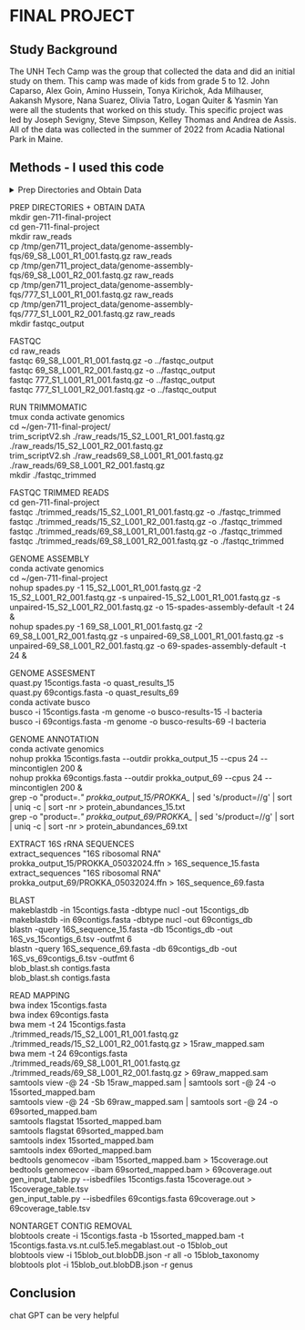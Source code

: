 # FINAL PROJECT  
## Study Background 
The UNH Tech Camp was the group that collected the data and did an initial study on them.
This camp was made of kids from grade 5 to 12.
John Caparso, Alex Goin, Amino Hussein, Tonya Kirichok, Ada Milhauser, Aakansh Mysore, Nana Suarez, Olivia Tatro, Logan Quiter & Yasmin Yan were all the students that worked on this study. 
This specific project was led by Joseph Sevigny, Steve Simpson, Kelley Thomas and Andrea de Assis.
All of the data was collected in the summer of 2022 from Acadia National Park in Maine. 
## Methods - I used this code 
<details>
  <summary>Prep Directories and Obtain Data</summary>
   *We pull made a final project directory called "gen-711-final-project"  
   *We then pulled the forwards and backwards reads for samples 69 and 15  
        *These came from the tmp directory under gen711_project_data.genome-assembly-fqs  
  
  
  
  mkdir gen-711-final-project    
  
  cd gen-711-final-project    
  
  mkdir raw_reads    
  
  cp /tmp/gen711_project_data/genome-assembly-fqs/69_S8_L001_R1_001.fastq.gz raw_reads    
  
  cp /tmp/gen711_project_data/genome-assembly-fqs/69_S8_L001_R2_001.fastq.gz raw_reads    
  
  cp /tmp/gen711_project_data/genome-assembly-fqs/777_S1_L001_R1_001.fastq.gz raw_reads    
  
  cp /tmp/gen711_project_data/genome-assembly-fqs/777_S1_L001_R2_001.fastq.gz raw_reads    
  
  mkdir fastqc_output  
  
</details>


PREP DIRECTORIES + OBTAIN DATA  
mkdir gen-711-final-project  
cd gen-711-final-project  
mkdir raw_reads  
cp /tmp/gen711_project_data/genome-assembly-fqs/69_S8_L001_R1_001.fastq.gz raw_reads  
cp /tmp/gen711_project_data/genome-assembly-fqs/69_S8_L001_R2_001.fastq.gz raw_reads  
cp /tmp/gen711_project_data/genome-assembly-fqs/777_S1_L001_R1_001.fastq.gz raw_reads  
cp /tmp/gen711_project_data/genome-assembly-fqs/777_S1_L001_R2_001.fastq.gz raw_reads  
mkdir fastqc_output  

FASTQC   
cd raw_reads  
fastqc 69_S8_L001_R1_001.fastq.gz -o ../fastqc_output  
fastqc 69_S8_L001_R2_001.fastq.gz -o ../fastqc_output  
fastqc 777_S1_L001_R1_001.fastq.gz -o ../fastqc_output  
fastqc 777_S1_L001_R2_001.fastq.gz -o ../fastqc_output  

RUN TRIMMOMATIC  
tmux
conda activate genomics   
cd ~/gen-711-final-project/  
trim_scriptV2.sh ./raw_reads/15_S2_L001_R1_001.fastq.gz ./raw_reads/15_S2_L001_R2_001.fastq.gz  
trim_scriptV2.sh ./raw_reads69_S8_L001_R1_001.fastq.gz ./raw_reads/69_S8_L001_R2_001.fastq.gz   
mkdir ./fastqc_trimmed

FASTQC TRIMMED READS  
cd gen-711-final-project  
fastqc ./trimmed_reads/15_S2_L001_R1_001.fastq.gz -o ./fastqc_trimmed  
fastqc ./trimmed_reads/15_S2_L001_R2_001.fastq.gz -o ./fastqc_trimmed  
fastqc ./trimmed_reads/69_S8_L001_R1_001.fastq.gz -o ./fastqc_trimmed  
fastqc ./trimmed_reads/69_S8_L001_R2_001.fastq.gz -o ./fastqc_trimmed  

GENOME ASSEMBLY    
conda activate genomics  
cd ~/gen-711-final-project  
nohup spades.py -1 15_S2_L001_R1_001.fastq.gz -2 15_S2_L001_R2_001.fastq.gz -s unpaired-15_S2_L001_R1_001.fastq.gz -s unpaired-15_S2_L001_R2_001.fastq.gz -o 15-spades-assembly-default -t 24 &  
nohup spades.py -1 69_S8_L001_R1_001.fastq.gz -2 69_S8_L001_R2_001.fastq.gz -s unpaired-69_S8_L001_R1_001.fastq.gz -s unpaired-69_S8_L001_R2_001.fastq.gz -o 69-spades-assembly-default -t 24 &  

GENOME ASSESMENT    
quast.py 15contigs.fasta -o quast_results_15    
quast.py 69contigs.fasta -o quast_results_69  
conda activate busco     
busco -i 15contigs.fasta -m genome -o busco-results-15 -l bacteria  
busco -i 69contigs.fasta -m genome -o busco-results-69 -l bacteria  

GENOME ANNOTATION    
conda activate genomics    
nohup prokka 15contigs.fasta --outdir prokka_output_15 --cpus 24 --mincontiglen 200 &     
nohup prokka 69contigs.fasta --outdir prokka_output_69 --cpus 24 --mincontiglen 200 &      
grep -o "product=.*" prokka_output_15/PROKKA_* | sed 's/product=//g' | sort | uniq -c | sort -nr > protein_abundances_15.txt     
grep -o "product=.*" prokka_output_69/PROKKA_* | sed 's/product=//g' | sort | uniq -c | sort -nr > protein_abundances_69.txt    

EXTRACT 16S rRNA SEQUENCES   
extract_sequences "16S ribosomal RNA" prokka_output_15/PROKKA_05032024.ffn > 16S_sequence_15.fasta    
extract_sequences "16S ribosomal RNA" prokka_output_69/PROKKA_05032024.ffn > 16S_sequence_69.fasta  

BLAST  
makeblastdb -in 15contigs.fasta -dbtype nucl -out 15contigs_db        
makeblastdb -in 69contigs.fasta -dbtype nucl -out 69contigs_db  
blastn -query 16S_sequence_15.fasta -db 15contigs_db -out 16S_vs_15contigs_6.tsv -outfmt 6        
blastn -query 16S_sequence_69.fasta -db 69contigs_db -out 16S_vs_69contigs_6.tsv -outfmt 6  
blob_blast.sh contigs.fasta    
blob_blast.sh contigs.fasta  

READ MAPPING  
bwa index 15contigs.fasta         
bwa index 69contigs.fasta     
bwa mem -t 24 15contigs.fasta ./trimmed_reads/15_S2_L001_R1_001.fastq.gz ./trimmed_reads/15_S2_L001_R2_001.fastq.gz > 15raw_mapped.sam      
bwa mem -t 24 69contigs.fasta ./trimmed_reads/69_S8_L001_R1_001.fastq.gz ./trimmed_reads/69_S8_L001_R2_001.fastq.gz > 69raw_mapped.sam    
samtools view -@ 24 -Sb  15raw_mapped.sam  | samtools sort -@ 24 -o 15sorted_mapped.bam  
samtools view -@ 24 -Sb  69raw_mapped.sam  | samtools sort -@ 24 -o 69sorted_mapped.bam  
samtools flagstat 15sorted_mapped.bam    
samtools flagstat 69sorted_mapped.bam    
samtools index 15sorted_mapped.bam    
samtools index 69orted_mapped.bam      
bedtools genomecov -ibam 15sorted_mapped.bam > 15coverage.out    
bedtools genomecov -ibam 69sorted_mapped.bam > 69coverage.out     
gen_input_table.py  --isbedfiles 15contigs.fasta 15coverage.out >  15coverage_table.tsv  
gen_input_table.py  --isbedfiles 69contigs.fasta 69coverage.out >  69coverage_table.tsv 

NONTARGET CONTIG REMOVAL  
blobtools create -i 15contigs.fasta -b 15sorted_mapped.bam -t 15contigs.fasta.vs.nt.cul5.1e5.megablast.out -o 15blob_out      
blobtools view -i 15blob_out.blobDB.json -r all -o 15blob_taxonomy   
blobtools plot -i 15blob_out.blobDB.json -r genus 



## Conclusion  
chat GPT can be very helpful   
